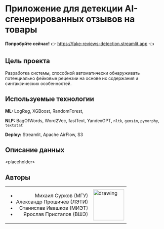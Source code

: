 # Приложение для детекции AI-сгенерированных отзывов на товары
**Попробуйте сейчас!** 👉 https://fake-reviews-detection.streamlit.app 👈

## Цель проекта
Разработка системы, способной автоматически обнаруживать потенциально фейковые рецензии на основе их содержания и синтаксических особенностей.

## Используемые технологии

**ML:** LogReg, XGBoost, RandomForest, 

**NLP:** BagOfWords, Word2Vec, fastText, YandexGPT, `nltk`, `gensim`, `pymorphy`, `textstat`

**Deploy:** Streamlit, Apache AirFlow, S3

## Описание данных
\<placeholder>

## Авторы
<table cellpadding="0" cellspacing="0" border="0">
  <td rowspan="4" style="text-align:right">
    <ul>
      <li>Михаил Сурков (МГУ)</li>
      <li>Александр Прошичев (ЛЭТИ)</li>
      <li>Станислав Ивашков (МИЭТ)</li>
      <li>Ярослав Присталов (ВШЭ)</li>
    </ul>
  </td>
  <td>
    <img src="https://github.com/yaroslav-i-am/fake-reviews-detection-app/assets/77925460/a8c06494-d6d7-49d2-afe6-a586dc53fdfd" alt="drawing" width="100" align="middle"/>
  </td>
</table>
